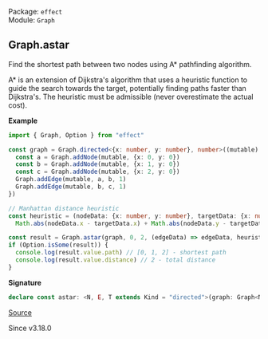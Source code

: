 Package: `effect`<br />
Module: `Graph`<br />

## Graph.astar

Find the shortest path between two nodes using A* pathfinding algorithm.

A* is an extension of Dijkstra's algorithm that uses a heuristic function to guide
the search towards the target, potentially finding paths faster than Dijkstra's.
The heuristic must be admissible (never overestimate the actual cost).

**Example**

```ts
import { Graph, Option } from "effect"

const graph = Graph.directed<{x: number, y: number}, number>((mutable) => {
  const a = Graph.addNode(mutable, {x: 0, y: 0})
  const b = Graph.addNode(mutable, {x: 1, y: 0})
  const c = Graph.addNode(mutable, {x: 2, y: 0})
  Graph.addEdge(mutable, a, b, 1)
  Graph.addEdge(mutable, b, c, 1)
})

// Manhattan distance heuristic
const heuristic = (nodeData: {x: number, y: number}, targetData: {x: number, y: number}) =>
  Math.abs(nodeData.x - targetData.x) + Math.abs(nodeData.y - targetData.y)

const result = Graph.astar(graph, 0, 2, (edgeData) => edgeData, heuristic)
if (Option.isSome(result)) {
  console.log(result.value.path) // [0, 1, 2] - shortest path
  console.log(result.value.distance) // 2 - total distance
}
```

**Signature**

```ts
declare const astar: <N, E, T extends Kind = "directed">(graph: Graph<N, E, T> | MutableGraph<N, E, T>, source: NodeIndex, target: NodeIndex, edgeWeight: (edgeData: E) => number, heuristic: (sourceNodeData: N, targetNodeData: N) => number) => Option.Option<PathResult<E>>
```

[Source](https://github.com/Effect-TS/effect/tree/main/packages/effect/src/Graph.ts#L2422)

Since v3.18.0